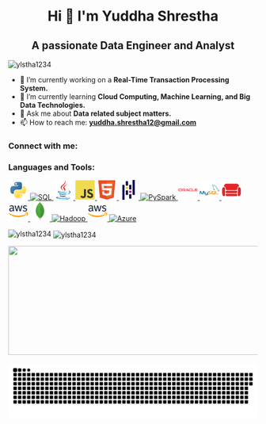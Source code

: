 <h1 align = "center"> Hi 👋 I'm Yuddha Shrestha </h1>
<h2 align="center">A passionate Data Engineer and Analyst </h2>
<p align="left">
  <img src="https://komarev.com/ghpvc/?username=ylstha1234&label=Profile%20views&color=0e75b6&style=flat" alt="ylstha1234" />
</p>

- 🔭 I’m currently working on a **Real-Time Transaction Processing System.**
- 🌱 I’m currently learning **Cloud Computing, Machine Learning, and Big Data Technologies.**
- 💬 Ask me about **Data related subject matters.**
- 📫 How to reach me: **yuddha.shrestha12@gmail.com**
<h3 align = "left">Connect with me: </h3> 
  
<h3 align="left">Languages and Tools:</h3>
<p align="left">
  <!-- Python -->
  <a href="https://www.python.org" target="_blank" rel="noreferrer">
    <img src="https://raw.githubusercontent.com/devicons/devicon/master/icons/python/python-original.svg" alt="Python" width="40" height="40"/>
  </a>
  
  <!-- SQL  -->
  <a href="https://en.wikipedia.org/wiki/SQL" target="_blank" rel="noreferrer">
    <img src="https://www.svgrepo.com/show/331760/sql-database-generic.svg" alt="SQL" width="40" height="40"/>
  </a>
  
  <!-- Java -->
  <a href="https://www.java.com" target="_blank" rel="noreferrer">
    <img src="https://raw.githubusercontent.com/devicons/devicon/master/icons/java/java-original.svg" alt="Java" width="40" height="40"/>
  </a>
  
  <!-- JavaScript -->
  <a href="https://developer.mozilla.org/en-US/docs/Web/JavaScript" target="_blank" rel="noreferrer">
    <img src="https://raw.githubusercontent.com/devicons/devicon/master/icons/javascript/javascript-original.svg" alt="JavaScript" width="40" height="40"/>
  </a>
  
  <!-- HTML -->
  <a href="https://developer.mozilla.org/en-US/docs/Web/HTML" target="_blank" rel="noreferrer">
    <img src="https://raw.githubusercontent.com/devicons/devicon/master/icons/html5/html5-original.svg" alt="HTML" width="40" height="40"/>
  </a>
  
  <!-- Pandas -->
  <a href="https://pandas.pydata.org/" target="_blank" rel="noreferrer">
    <img src="https://raw.githubusercontent.com/devicons/devicon/master/icons/pandas/pandas-original.svg" alt="Pandas" width="40" height="40"/>
  </a>
  
  <!-- PySpark -->
  <a href="https://spark.apache.org/docs/latest/api/python/index.html" target="_blank" rel="noreferrer">
    <img src="https://upload.wikimedia.org/wikipedia/commons/f/f3/Apache_Spark_logo.svg" alt="PySpark" width="40" height="40"/>
  </a>
  
  <!-- Oracle -->
  <a href="https://www.oracle.com/" target="_blank" rel="noreferrer">
    <img src="https://raw.githubusercontent.com/devicons/devicon/master/icons/oracle/oracle-original.svg" alt="Oracle" width="40" height="40"/>
  </a>
  
  <!-- MySQL -->
  <a href="https://www.mysql.com/" target="_blank" rel="noreferrer">
    <img src="https://raw.githubusercontent.com/devicons/devicon/master/icons/mysql/mysql-original-wordmark.svg" alt="MySQL" width="40" height="40"/>
  </a>
  
  <!-- NoSQL -->
  <a href="https://en.wikipedia.org/wiki/NoSQL" target="_blank" rel="noreferrer">
    <img src="https://raw.githubusercontent.com/devicons/devicon/master/icons/couchdb/couchdb-original.svg" alt="NoSQL" width="40" height="40"/>
  </a>
  
  <!-- Redshift (represented with AWS icon) -->
  <a href="https://aws.amazon.com/redshift/" target="_blank" rel="noreferrer">
    <img src="https://raw.githubusercontent.com/devicons/devicon/master/icons/amazonwebservices/amazonwebservices-original-wordmark.svg" alt="Redshift" width="40" height="40"/>
  </a>
  
  <!-- MongoDB -->
  <a href="https://www.mongodb.com/" target="_blank" rel="noreferrer">
    <img src="https://raw.githubusercontent.com/devicons/devicon/master/icons/mongodb/mongodb-original.svg" alt="MongoDB" width="40" height="40"/>
  </a>
  
  <!-- Hadoop -->
  <a href="https://hadoop.apache.org/" target="_blank" rel="noreferrer">
    <img src="https://upload.wikimedia.org/wikipedia/commons/0/0e/Hadoop_logo.svg" alt="Hadoop" width="40" height="40"/>
  </a>
  
  <!-- AWS -->
  <a href="https://aws.amazon.com" target="_blank" rel="noreferrer">
    <img src="https://raw.githubusercontent.com/devicons/devicon/master/icons/amazonwebservices/amazonwebservices-original-wordmark.svg" alt="AWS" width="40" height="40"/>
  </a>
  
  <!-- Azure -->
  <a href="https://azure.microsoft.com/en-us/" target="_blank" rel="noreferrer">
    <img src="https://www.vectorlogo.zone/logos/microsoft_azure/microsoft_azure-icon.svg" alt="Azure" width="40" height="40"/>
  </a>
</p>




<img align="left" src="https://github-readme-stats.vercel.app/api/top-langs?username=ylstha1234&show_icons=true&locale=en&layout=compact&cache_seconds=3600" alt="ylstha1234" />

<p>&nbsp;<img align="center" src="https://github-readme-stats.vercel.app/api?username=ylstha1234&show_icons=true&locale=en" alt="ylstha1234" /></p>


<p align="center">
  <img width="800" height="220" src="https://streak-stats.demolab.com?user=naresy&theme=highcontrast&hide_border=true&border_radius=5&card_width=800">
</p>


<p align="center">
 <img width="1000" src="github-snake.svg" alt="snake"/>
</p>

